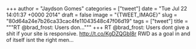 
+++
author = "Jaydson Gomes"
categories = ["tweet"]
date = "Tue Jul 22 14:01:37 +0000 2014"
draft = false
image = "{TWEET_IMAGE}"
slug = "80d64a24e7b26ca33cac4fe11043548c47f06d19"
tags = ["tweet"]
title = """RT @brad_frost: Users don..."""
+++
RT @brad_frost: Users dont give a shit if your site is responsive. http://t.co/KgDZQGbI8r RWD as a goal in and of itself isnt the right men…
